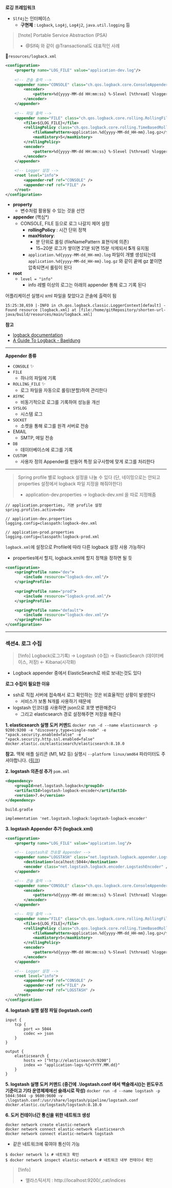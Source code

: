 
**로깅 프레임워크**
- `Slf4j`는 인터페이스
	- **구현체** : `Logback`, `Log4j`, `Log4j2`, `java.util.logging` 등

>[!note] Portable Service Abstraction (PSA)
>- @Slf4j 와 같이 @Transactional도 대표적인 사례


📁`resources/logback.xml`
```xml
<configuration>  
    <property name="LOG_FILE" value="application-dev.log"/>  
  
    <!-- 콘솔 출력 -->  
    <appender name="CONSOLE" class="ch.qos.logback.core.ConsoleAppender">  
        <encoder>  
            <pattern>%d{yyyy-MM-dd HH:mm:ss} %-5level [%thread] %logger{36} - %msg%n</pattern>  
        </encoder>  
    </appender>  
  
    <!-- 파일 출력 -->  
    <appender name="FILE" class="ch.qos.logback.core.rolling.RollingFileAppender">  
        <file>${LOG_FILE}</file>  
        <rollingPolicy class="ch.qos.logback.core.rolling.TimeBasedRollingPolicy">  
            <fileNamePattern>application.%d{yyyy-MM-dd_HH-mm}.log.gz</fileNamePattern>  
            <maxHistory>5</maxHistory>  
        </rollingPolicy>  
        <encoder>  
            <pattern>%d{yyyy-MM-dd HH:mm:ss} %-5level [%thread] %logger{36} - %msg%n</pattern>  
        </encoder>  
    </appender>  
  
    <!-- Logger 설정 -->  
    <root level="info">  
        <appender-ref ref="CONSOLE" />  
        <appender-ref ref="FILE" />  
    </root>  
</configuration>
```
- **property**
	- 변수처럼 활용될 수 있는 것을 선언
- **appender** (핵심*)
	- CONSOLE, FILE 등으로 로그 나갈지 제어 설정
		- **rollingPolicy** : 시간 단위 정책
		- **maxHistory**: 
			- 분 단위로 롤링 (fileNamePattern 표현식에 의존)
			- 15~20분 로그가 쌓이면 21분 되면 15분 삭제되서 **5**개 유지됨
		- `application.%d{yyyy-MM-dd_HH-mm}.log` 파일이 개별 생성되는데 `application.%d{yyyy-MM-dd_HH-mm}.log.gz` 와 같이 끝에 gz 붙이면 압축되면서 롤링이 된다 
- **root**
	- `level = "info"` 
		- info 레벨 이상의 로그는 아래의 appender 통해 로그 기록 된다

어플리케이션 실행시 xml 파일을 찾았다고 콘솔에 출력이 됨
```text
15:25:38,659 |-INFO in ch.qos.logback.classic.LoggerContext[default] - Found resource [logback.xml] at [file:/home/gitRepository/shorten-url-java/build/resources/main/logback.xml]
```


**참고**
- [logback documentation](https://logback.qos.ch/documentation.html)
- [A Guide To Logback - Baeldung](https://www.baeldung.com/logback)

---

**Appender 종류**
- `CONSOLE` ✨
- `FILE` 
	- 하나의 파일에 기록
- `ROLLING_FILE` ✨
	- 로그 파일을 자동으로 롤링(분할)하여 관리한다
- `ASYNC`
	- 비동기적으로 로그를 기록하여 성능을 개선
- `SYSLOG`
	- 시스템 로그
- `SOCKET`
	- 소켓을 통해 로그를 원격 서버로 전송
- EMAIL
	- SMTP, 메일 전송 
- `DB`
	- 데이터베이스에 로그를 기록
- `CUSTOM`
	- 사용자 정의 Appender를 만들어 특정 요구사항에 맞게 로그를 처리한다
---

> Spring profile 별로 logback 설정을 나눌 수 있다 (단, 네이밍으로는 안되고 properties 설정에서 logback 파일 지정을 해줘야한다)
> - application-dev.properties  -> logback-dev.xml 을 따로 지정해줌

```text
// application.properties, 기본 profile 설정
spring.profiles.active=dev

// application-dev.properties
logging.config=classpath:logback-dev.xml

// application-prod.properties
logging.config=classpath:logback-prod.xml
```


`logback.xml`에 설정으로 Profile에 따라 다른 logback 설정 사용 가능하다
- properties에서 할지, logback.xml에 할지 정책을 정하면 될 듯

```xml
<configuration>
	<springProfile name="dev">
		<include resource="logback-dev.xml"/>
	</springProfile>
	
	<springProfile name="prod">
		<include resource="logback-prod.xml"/>
	</springProfile>

	<springProfile name="default">
		<include resource="logback-dev.xml"/>
	</springProfile>
</configuration>
```

---
### 섹션4. 로그 수집

> [!info]
> Logback(로그기록) -> Logstash (수집) -> ElasticSearch (데이터베이스, 저장) <- Kibana(시각화)
- Logback appender 중에서 ElasticSearch로 바로 보내는것도 있다

**로그 수집이 필요한 이유**
- ssh로 직접 서버에 접속해서 로그 확인하는 것은 비효율적인 상황이 발생한다
	- 서비스가 보통 N개를 사용하기 때문에
- logstash 인코더를 사용하면 json으로 포맷 변환해준다 
	- 그리고 elasticsearch 경로 설정해주면 저장을 해준다

 **1. elasticsearch 실행 도커 커맨드**
`docker run -d --name elasticsearch -p 9200:9200 -e "discovery.type=single-node" -e "xpack.security.enabled=false" -e "xpack.security.http.ssl.enabled=false" docker.elastic.co/elasticsearch/elasticsearch:8.10.0`

**참고.** 맥북 애플 실리콘 (M1, M2 등) 실행시 `--platform linux/amd64` 파라미터도 주셔야합니다. ([링크](https://www.inflearn.com/community/questions/1509617/elasticsearch-logstash-%EC%84%B8%ED%8C%85-%EC%8B%9C-%EC%98%A4%EB%A5%98-%EC%82%AC%ED%95%AD-%EA%B3%B5%EC%9C%A0))

 

**2. logstash 의존성 추가**
`pom.xml`
```xml
<dependency>
    <groupId>net.logstash.logback</groupId>
    <artifactId>logstash-logback-encoder</artifactId>
    <version>7.4</version>
</dependency>
```

`build.gradle`
```text
implementation 'net.logstash.logback:logstash-logback-encoder'
```

 **3. logstash Appender 추가 (logback.xml)**
```xml
<configuration>
    <property name="LOG_FILE" value="application.log"/>

    <!-- Logstash로 전송할 Appender -->
    <appender name="LOGSTASH" class="net.logstash.logback.appender.LogstashTcpSocketAppender">
        <destination>localhost:5044</destination>
        <encoder class="net.logstash.logback.encoder.LogstashEncoder" />
    </appender>

    <!-- 콘솔 출력 -->
    <appender name="CONSOLE" class="ch.qos.logback.core.ConsoleAppender">
        <encoder>
            <pattern>%d{yyyy-MM-dd HH:mm:ss} %-5level [%thread] %logger{36} - %msg%n</pattern>
        </encoder>
    </appender>

    <!-- 파일 출력 -->
    <appender name="FILE" class="ch.qos.logback.core.rolling.RollingFileAppender">
        <file>${LOG_FILE}</file>
        <rollingPolicy class="ch.qos.logback.core.rolling.TimeBasedRollingPolicy">
            <fileNamePattern>application.%d{yyyy-MM-dd_HH-mm}.log.gz</fileNamePattern>
            <maxHistory>5</maxHistory>
        </rollingPolicy>
        <encoder>
            <pattern>%d{yyyy-MM-dd HH:mm:ss} %-5level [%thread] %logger{36} - %msg%n</pattern>
        </encoder>
    </appender>

    <!-- Logger 설정 -->
    <root level="info">
        <appender-ref ref="CONSOLE" />
        <appender-ref ref="FILE" />
        <appender-ref ref="LOGSTASH" />
    </root>
</configuration>
```

 **4. logstash 실행 설정 파일 (logstash.conf)**
```
input {
    tcp {
        port => 5044
        codec => json
    }
}

output {
    elasticsearch {
        hosts => ["http://elasticsearch:9200"]
        index => "application-logs-%{+YYYY.MM.dd}"
    }
}
```


**5. logstash 실행 도커 커맨드 (중간에 .\logstash.conf 에서 백슬래시(\)는 윈도우즈 기준이고 기타 운영체제에선 슬래시로 작성)**
`docker run -d --name logstash -p 5044:5044 -p 9600:9600 -v .\logstash.conf:/usr/share/logstash/pipeline/logstash.conf docker.elastic.co/logstash/logstash:8.10.0`

**6. 도커 컨테이너간 통신을 위한 네트워크 생성**
```
docker network create elastic-network
docker network connect elastic-network elasticsearch
docker network connect elastic-network logstash
```
- 같은 네트워크에 묶여야 통신이 가능

```shell
$ docker network ls # 네트워크 확인
$ docker network inspect elastic-network # 네트워크 내부 컨테이너 확인
```


>[!info]
>- 엘라스틱서치 : http://localhost:9200/_cat/indices



